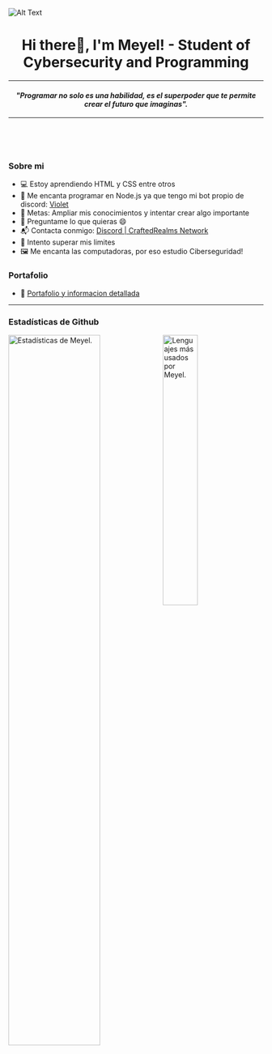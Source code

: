 ![Alt Text](https://imgur.com/qOoswB2.gif)

<div id="header" align="center">
	<h1 align="center"><b>Hi there👋, I'm Meyel! - Student of Cybersecurity and Programming</b></h1>
</div>

---

<p>
  <h4 align="center"><b><i>"Programar no solo es una habilidad, es el superpoder que te permite crear el futuro que imaginas".</i></b></h4>
</p>

---

<p align="center">
<br>
</p>

<br>

### Sobre mi

- 💻 Estoy aprendiendo HTML y CSS entre otros
- 🔭 Me encanta programar en Node.js ya que tengo mi bot propio de discord: [Violet](https://violetevergardenbot.github.io/)
- 🥅 Metas: Ampliar mis conocimientos y intentar crear algo importante
- 💬 Preguntame lo que quieras :smile:
- 📬 Contacta conmigo: [Discord | CraftedRealms Network](https://discord.gg/jJ3zpSxwba)
- 🧗 Intento superar mis limites
- 🖼 Me encanta las computadoras, por eso estudio Ciberseguridad!

### Portafolio

- 📝 [Portafolio y informacion detallada](https://mcordob.github.io/)
  <br>

---

### Estadísticas de Github

<img align="left" src="https://github-readme-stats.vercel.app/api?username=mcordob&&show_icons=true&include_all_commits=true&title_color=fff&icon_color=79ff97&text_color=efefef&bg_color=24292e" alt="Estadísticas de Meyel." width="60%">
  
<img src="https://github-readme-stats.vercel.app/api/top-langs/?username=mcordob&show_icons=true&hide_border=true&theme=radical" width="37%" alt="Lenguajes más usados por Meyel.">

